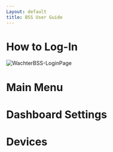 ```yaml
---
Layout: default
title: BSS User Guide
---
```


# How to Log-In
![WachterBSS-LoginPage](https://github.com/Scenerainc/Documentation-Website/assets/160102817/d60dec6f-ba04-4faf-bbd8-48310cca70b7)

# Main Menu

# Dashboard Settings

# Devices


